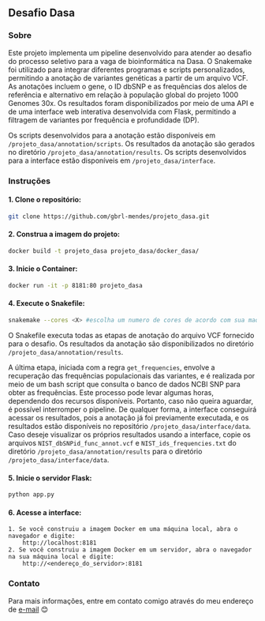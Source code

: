 ## **Desafio Dasa**

### Sobre
Este projeto implementa um pipeline desenvolvido para atender ao desafio do processo seletivo para a vaga de bioinformática na Dasa. O Snakemake foi utilizado para integrar diferentes programas e scripts personalizados, permitindo a anotação de variantes genéticas a partir de um arquivo VCF. As anotações incluem o gene, o ID dbSNP e as frequências dos alelos de referência e alternativo em relação à população global do projeto 1000 Genomes 30x. Os resultados foram disponibilizados por meio de uma API e de uma interface web interativa desenvolvida com Flask, permitindo a filtragem de variantes por frequência e profundidade (DP).

Os scripts desenvolvidos para a anotação estão disponíveis em `/projeto_dasa/annotation/scripts`.
Os resultados da anotação são gerados no diretório `/projeto_dasa/annotation/results`.
Os scripts desenvolvidos para a interface estão disponíveis em `/projeto_dasa/interface`.
### Instruções
#### 1. Clone o repositório:
``` bash
git clone https://github.com/gbrl-mendes/projeto_dasa.git
```
#### 2. Construa a imagem do projeto:
``` bash
docker build -t projeto_dasa projeto_dasa/docker_dasa/
```
#### 3. Inicie o Container:
``` bash
docker run -it -p 8181:80 projeto_dasa
```
#### 4. Execute o Snakefile:
``` bash
snakemake --cores <X> #escolha um numero de cores de acordo com sua maquina
```
O Snakefile executa todas as etapas de anotação do arquivo VCF fornecido para o desafio. Os resultados da anotação são disponibilizados no diretório `/projeto_dasa/annotation/results`.

A última etapa, iniciada com a regra `get_frequencies`, envolve a recuperação das frequências populacionais das variantes, e é realizada por meio de um bash script que consulta o banco de dados NCBI SNP para obter as frequências. Este processo pode levar algumas horas, dependendo dos recursos disponíveis. Portanto, caso não queira aguardar, é possível interromper o pipeline. De qualquer forma, a interface conseguirá acessar os resultados, pois a anotação já foi previamente executada, e os resultados estão disponíveis no repositório `/projeto_dasa/interface/data`. Caso deseje visualizar os próprios resultados usando a interface, copie os arquivos `NIST_dbSNPid_func_annot.vcf` e `NIST_ids_frequencies.txt` do diretório `/projeto_dasa/annotation/results` para o diretório `/projeto_dasa/interface/data`.

#### 5. **Inicie o servidor Flask**:
``` bash
python app.py
```
#### 6. **Acesse a interface:**
	
	1. Se você construiu a imagem Docker em uma máquina local, abra o navegador e digite:
		http://localhost:8181
	2. Se você construiu a imagem Docker em um servidor, abra o navegador na sua máquina local e digite:
		http://<endereço_do_servidor>:8181

### Contato 
Para mais informações, entre em contato comigo através do meu endereço de [e-mail](mailto:gabrielmendesbrt@outllok.com) 😊
